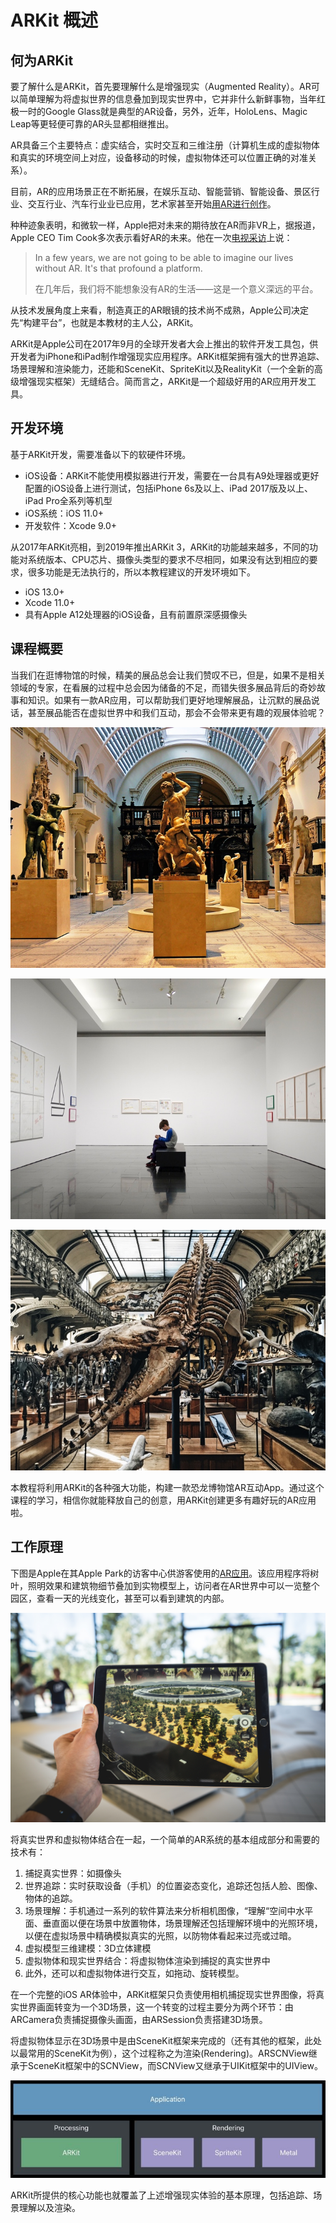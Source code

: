 # ARKit 概述

## 何为ARKit

要了解什么是ARKit，首先要理解什么是增强现实（Augmented Reality）。AR可以简单理解为将虚拟世界的信息叠加到现实世界中，它并非什么新鲜事物，当年红极一时的Google Glass就是典型的AR设备，另外，近年，HoloLens、Magic Leap等更轻便可靠的AR头显都相继推出。

AR具备三个主要特点：虚实结合，实时交互和三维注册（计算机生成的虚拟物体和真实的环境空间上对应，设备移动的时候，虚拟物体还可以位置正确的对准关系）。

目前，AR的应用场景正在不断拓展，在娱乐互动、智能营销、智能设备、景区行业、交互行业、汽车行业业已应用，艺术家甚至开始[用AR进行创作](https://www.apple.com/today/feature/augmentedrealities/?mnid=s7pA29YxT-dc_mtid_1870765e38482_pcrid_375854188485_pgrid_78554185882_&cid=aos-us-kwgo--brand-today-art--slid---product-&mtid=1870765e38482&aosid=p238&AnonymizeIP=set)。

种种迹象表明，和微软一样，Apple把对未来的期待放在AR而非VR上，据报道，Apple CEO Tim Cook多次表示看好AR的未来。他在一次[电视采访](https://www.androidpit.com/tim-cook-a-life-without-ar-unimaginable)上说：

> In a few years, we are not going to be able to imagine our lives without AR. It's that profound a platform.
>
> 在几年后，我们将不能想象没有AR的生活——这是一个意义深远的平台。

从技术发展角度上来看，制造真正的AR眼镜的技术尚不成熟，Apple公司决定先“构建平台”，也就是本教材的主人公，ARKit。

ARKit是Apple公司在2017年9月的全球开发者大会上推出的软件开发工具包，供开发者为iPhone和iPad制作增强现实应用程序。ARKit框架拥有强大的世界追踪、场景理解和渲染能力，还能和SceneKit、SpriteKit以及RealityKit（一个全新的高级增强现实框架）无缝结合。简而言之，ARKit是一个超级好用的AR应用开发工具。

## 开发环境

基于ARKit开发，需要准备以下的软硬件环境。

* iOS设备：ARKit不能使用模拟器进行开发，需要在一台具有A9处理器或更好配置的iOS设备上进行测试，包括iPhone 6s及以上、iPad 2017版及以上、iPad Pro全系列等机型
* iOS系统：iOS 11.0+
* 开发软件：Xcode 9.0+

从2017年ARKit亮相，到2019年推出ARKit 3，ARKit的功能越来越多，不同的功能对系统版本、CPU芯片、摄像头类型的要求不尽相同，如果没有达到相应的要求，很多功能是无法执行的，所以本教程建议的开发环境如下。

* iOS 13.0+
* Xcode 11.0+
* 具有Apple A12处理器的iOS设备，且有前置原深感摄像头

## 课程概要

当我们在逛博物馆的时候，精美的展品总会让我们赞叹不已，但是，如果不是相关领域的专家，在看展的过程中总会因为储备的不足，而错失很多展品背后的奇妙故事和知识。如果有一款AR应用，可以帮助我们更好地理解展品，让沉默的展品说话，甚至展品能否在虚拟世界中和我们互动，那会不会带来更有趣的观展体验呢？

![](.gitbook/assets/2.jpeg)

![](.gitbook/assets/3.jpeg)

![](.gitbook/assets/1.jpeg)

本教程将利用ARKit的各种强大功能，构建一款恐龙博物馆AR互动App。通过这个课程的学习，相信你就能释放自己的创意，用ARKit创建更多有趣好玩的AR应用啦。

## 工作原理

下图是Apple在其Apple Park的访客中心供游客使用的[AR应用](https://9to5mac.com/2017/11/17/hands-on-with-apple-park-visitor-centers-ar-campus-experience-video/)。该应用程序将树叶，照明效果和建筑物细节叠加到实物模型上，访问者在AR世界中可以一览整个园区，查看一天的光线变化，甚至可以看到建筑的内部。

![Photo by Patrick Schneider on Unsplash](.gitbook/assets/patrick-schneider-87oz2sov9ug-unsplash.jpg)



将真实世界和虚拟物体结合在一起，一个简单的AR系统的基本组成部分和需要的技术有：

1. 捕捉真实世界：如摄像头
2. 世界追踪：实时获取设备（手机）的位置姿态变化，追踪还包括人脸、图像、物体的追踪。
3. 场景理解：手机通过一系列的软件算法来分析相机图像，“理解“空间中水平面、垂直面以便在场景中放置物体，场景理解还包括理解环境中的光照环境，以便在虚拟场景中精确模拟真实的光照，以防物体看起来过亮或过暗。
4. 虚拟模型三维建模：3D立体建模
5. 虚拟物体和现实世界结合：将虚拟物体渲染到捕捉的真实世界中
6. 此外，还可以和虚拟物体进行交互，如拖动、旋转模型。

在一个完整的iOS AR体验中，ARKit框架只负责使用相机捕捉现实世界图像，将真实世界画面转变为一个3D场景，这一个转变的过程主要分为两个环节：由ARCamera负责捕捉摄像头画面，由ARSession负责搭建3D场景。

将虚拟物体显示在3D场景中是由SceneKit框架来完成的（还有其他的框架，此处以最常用的SceneKit为例），这个过程称之为渲染\(Rendering\)。ARSCNView继承于SceneKit框架中的SCNView，而SCNView又继承于UIKit框架中的UIView。

![ARKit&#x67B6;&#x6784;&#x56FE;](.gitbook/assets/5.png)

ARKit所提供的核心功能也就覆盖了上述增强现实体验的基本原理，包括追踪、场景理解以及渲染。

